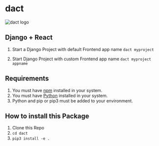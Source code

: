 # dact
![dact logo](extras/dact.png)

## Django + React

1. Start a Django Project with default Frontend app name 
`dact myproject`

2. Start Django Project with custom Frontend app name 
`dact myproject appname`


## Requirements 

1. You must have [npm](https://nodejs.org/en/) installed in your system. 
2. You must have [Python](https://www.python.org/) installed in your system. 
3. Python and pip or pip3 must be added to your environment.

## How to install this Package 

1. Clone this Repo 
2. `cd dact`
3. `pip3 install -e .`

